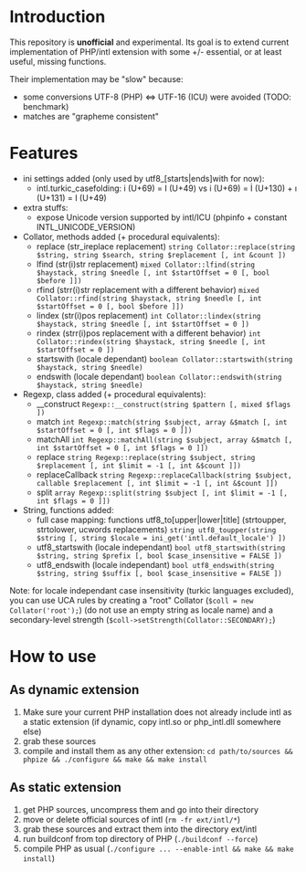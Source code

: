 # Introduction

This repository is **unofficial** and experimental. Its goal is to extend current implementation of PHP/intl extension with some +/- essential, or at least useful, missing functions.

Their implementation may be "slow" because:
* some conversions UTF-8 (PHP) <=> UTF-16 (ICU) were avoided (TODO: benchmark)
* matches are "grapheme consistent"

# Features

* ini settings added (only used by utf8_[starts|ends]with for now):
  * intl.turkic_casefolding: i (U+69) = I (U+49) vs i (U+69) = İ (U+130) + ı (U+131) = I (U+49)
* extra stuffs:
  * expose Unicode version supported by intl/ICU (phpinfo + constant INTL_UNICODE_VERSION)
* Collator, methods added (+ procedural equivalents):
  * replace (str_ireplace replacement) `string Collator::replace(string $string, string $search, string $replacement [, int &count ])`
  * lfind (str(i)str replacement) `mixed Collator::lfind(string $haystack, string $needle [, int $startOffset = 0 [, bool $before ]])`
  * rfind (strr(i)str replacement with a different behavior) `mixed Collator::rfind(string $haystack, string $needle [, int $startOffset = 0 [, bool $before ]])`
  * lindex (str(i)pos replacement) `int Collator::lindex(string $haystack, string $needle [, int $startOffset = 0 ])`
  * rindex (strr(i)pos replacement with a different behavior) `int Collator::rindex(string $haystack, string $needle [, int $startOffset = 0 ])`
  * startswith (locale dependant) `boolean Collator::startswith(string $haystack, string $needle)`
  * endswith (locale dependant) `boolean Collator::endswith(string $haystack, string $needle)`
* Regexp, class added (+ procedural equivalents):
  * __construct `Regexp::__construct(string $pattern [, mixed $flags ])`
  * match `int Regexp::match(string $subject, array &$match [, int $startOffset = 0 [, int $flags = 0 ]])`
  * matchAll `int Regexp::matchAll(string $subject, array &$match [, int $startOffset = 0 [, int $flags = 0 ]])`
  * replace `string Regexp::replace(string $subject, string $replacement [, int $limit = -1 [, int &$count ]])`
  * replaceCallback `string Regexp::replaceCallback(string $subject, callable $replacement [, int $limit = -1 [, int &$count ]])`
  * split `array Regexp::split(string $subject [, int $limit = -1 [, int $flags = 0 ]])`
* String, functions added:
  * full case mapping: functions utf8_to\[upper|lower|title\] \(strtoupper, strtolower, ucwords replacements\) `string utf8_toupper(string $string [, string $locale = ini_get('intl.default_locale') ])`
  * utf8_startswith (locale independant) `bool utf8_startswith(string $string, string $prefix [, bool $case_insensitive = FALSE ])`
  * utf8_endswith (locale independant) `bool utf8_endswith(string $string, string $suffix [, bool $case_insensitive = FALSE ])`

Note: for locale independant case insensitivity (turkic languages excluded), you can use UCA rules by creating a "root" Collator (`$coll = new Collator('root');`) (do not use an empty string as locale name) and a secondary-level strength (`$coll->setStrength(Collator::SECONDARY);`)

# How to use

## As dynamic extension

1. Make sure your current PHP installation does not already include intl as a static extension (if dynamic, copy intl.so or php_intl.dll somewhere else)
2. grab these sources
3. compile and install them as any other extension: `cd path/to/sources && phpize && ./configure && make && make install`

## As static extension

1. get PHP sources, uncompress them and go into their directory
2. move or delete official sources of intl (`rm -fr ext/intl/*`)
3. grab these sources and extract them into the directory ext/intl
4. run buildconf from top directory of PHP (`./buildconf --force`)
5. compile PHP as usual (`./configure ... --enable-intl && make && make install`)
